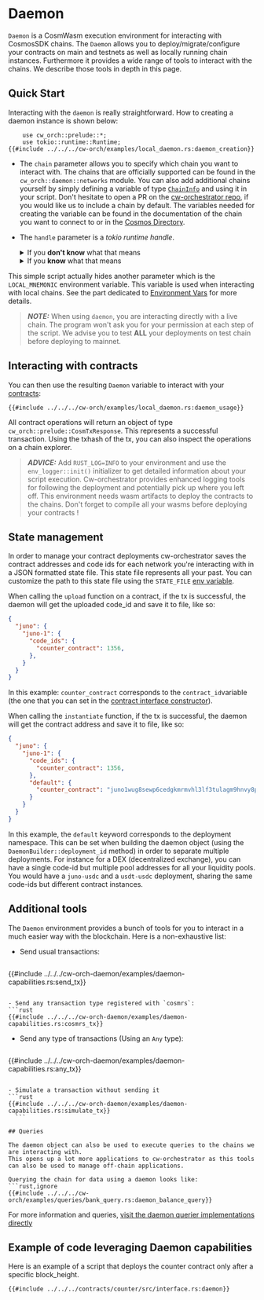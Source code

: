 # Daemon

`Daemon` is a CosmWasm execution environment for interacting with CosmosSDK chains. The `Daemon` allows you to deploy/migrate/configure your contracts on main and testnets as well as locally running chain instances. Furthermore it provides a wide range of tools to interact with the chains. We describe those tools in depth in this page.

## Quick Start

Interacting with the `daemon` is really straightforward. How to creating a daemon instance is shown below:

```rust,ignore
    use cw_orch::prelude::*;
    use tokio::runtime::Runtime;
{{#include ../../../cw-orch/examples/local_daemon.rs:daemon_creation}}
```

- The `chain` parameter allows you to specify which chain you want to interact with. The chains that are officially supported can be found in the `cw_orch::daemon::networks` module.
  You can also add additional chains yourself by simply defining a variable of type <a href="https://docs.rs/cw-orch/latest/cw_orch/daemon/struct.ChainInfo.html" target="_blank">`ChainInfo`</a> and using it in your script. Don't hesitate to open a PR on the <a href="https://github.com/AbstractSDK/cw-orchestrator" target="_blank">cw-orchestrator repo</a>, if you would like us to include a chain by default. The variables needed for creating the variable can be found in the documentation of the chain you want to connect to or in the <a href="https://cosmos.directory" target="_blank">Cosmos Directory</a>.

- The `handle` parameter is a *tokio runtime handle*. 
  <details>
    <summary>If you <strong>don't know</strong> what that means</summary>
    
    
  You don't need to know all the intricacies of <a href="https://rust-lang.github.io/async-book/" target="_blank">tokio and rust-async</a> to use daemons. If you don't have time to learn more, you can simply use the snippet above and not touch the runtime creation. However for more advanced `daemon` usage and also for your culture, don't hesitate to learn about those wonderful processes and their management.
        
  </details>

  <details>
    <summary>If you <strong>know</strong> what that means</summary>

  This handler is used because all the front-facing daemon methods are synchronous. However everything that's happening in the background is asynchronous. This handle is used exclusively to await asynchronous function: 
  ```rust,ignore
      runtime.block_on(...)

  ```
  Because creating runtimes is a costly process, we leave the handler creation and management to the user.
        
  </details>


This simple script actually hides another parameter which is the `LOCAL_MNEMONIC` environment variable. This variable is used when interacting with local chains. See the part dedicated to [Environment Vars](../contracts/env-variable.md) for more details.

> **_NOTE:_** When using `daemon`, you are interacting directly with a live chain. The program won't ask you for your permission at each step of the script. We advise you to test **ALL** your deployments on test chain before deploying to mainnet.

## Interacting with contracts

You can then use the resulting `Daemon` variable to interact with your [contracts](../contracts/index.md):

```rust,ignore
{{#include ../../../cw-orch/examples/local_daemon.rs:daemon_usage}}
```

All contract operations will return an object of type `cw_orch::prelude::CosmTxResponse`. This represents a successful transaction. Using the txhash of the tx, you can also inspect the operations on a chain explorer.

> **_ADVICE:_** Add `RUST_LOG=INFO` to your environment and use the `env_logger::init()` initializer to get detailed information about your script execution. Cw-orchestrator provides enhanced logging tools for following the deployment and potentially pick up where you left off.
> This environment needs wasm artifacts to deploy the contracts to the chains. Don't forget to compile all your wasms before deploying your contracts !

## State management

In order to manage your contract deployments cw-orchestrator saves the contract addresses and code ids for each network you're interacting with in a JSON formatted state file. This state file represents all your past. You can customize the path to this state file using the `STATE_FILE` [env variable](../contracts/env-variable.md).

When calling the `upload` function on a contract, if the tx is successful, the daemon will get the uploaded code_id and save it to file, like so:

```json
{
  "juno": {
    "juno-1": {
      "code_ids": {
        "counter_contract": 1356,
      },     
    }
  }
}

```

In this example: `counter_contract`  corresponds to the `contract_id`variable (the one that you can set in the [contract interface constructor](../contracts/interfaces.html#constructor)).

When calling the `instantiate` function, if the tx is successful, the daemon will get the contract address and save it to file, like so:

```json
{
  "juno": {
    "juno-1": {
      "code_ids": {
        "counter_contract": 1356,
      },
      "default": {
        "counter_contract": "juno1wug8sewp6cedgkmrmvhl3lf3tulagm9hnvy8p0rppz9yjw0g4wtqwrw37d"
      }
    }
  }
}
```

In this example, the `default` keyword corresponds to the deployment namespace. This can be set when building the daemon object (using the `DaemonBuilder::deployment_id` method) in order to separate multiple deployments. For instance for a DEX (decentralized exchange), you can have a single code-id but multiple pool addresses for all your liquidity pools. You would have a `juno-usdc` and a `usdt-usdc` deployment, sharing the same code-ids but different contract instances.

## Additional tools

The `Daemon` environment provides a bunch of tools for you to interact in a much easier way with the blockchain. Here is a non-exhaustive list:

- Send usual transactions:
  ```rust
{{#include ../../../cw-orch-daemon/examples/daemon-capabilities.rs:send_tx}}
  ```
  
- Send any transaction type registered with `cosmrs`: 
  ```rust
{{#include ../../../cw-orch-daemon/examples/daemon-capabilities.rs:cosmrs_tx}}
  ```

- Send any type of transactions (Using an `Any` type): 
  ```rust
{{#include ../../../cw-orch-daemon/examples/daemon-capabilities.rs:any_tx}}
  ```

- Simulate a transaction without sending it
  ```rust
{{#include ../../../cw-orch-daemon/examples/daemon-capabilities.rs:simulate_tx}}
    ```

## Queries

The daemon object can also be used to execute queries to the chains we are interacting with. 
This opens up a lot more applications to cw-orchestrator as this tools can also be used to manage off-chain applications.

Querying the chain for data using a daemon looks like: 
```rust,ignore
{{#include ../../../cw-orch/examples/queries/bank_query.rs:daemon_balance_query}}
```

For more information and queries, <a href="https://docs.rs/crate/cw-orch/latest/source/src/daemon/queriers.rs" target="_blank">visit the daemon querier implementations directly</a>


## Example of code leveraging Daemon capabilities

Here is an example of a script that deploys the counter contract only after a specific block_height.

```rust,ignore
{{#include ../../../contracts/counter/src/interface.rs:daemon}}
```